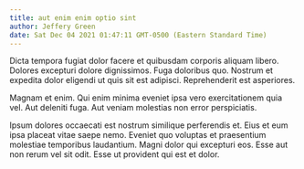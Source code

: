 ```yaml
---
title: aut enim enim optio sint
author: Jeffery Green
date: Sat Dec 04 2021 01:47:11 GMT-0500 (Eastern Standard Time)
---
```

Dicta tempora fugiat dolor facere et quibusdam corporis aliquam libero. Dolores excepturi dolore dignissimos. Fuga doloribus quo. Nostrum et expedita dolor eligendi ut quis sit est adipisci. Reprehenderit est asperiores.

 Magnam et enim. Qui enim minima eveniet ipsa vero exercitationem quia vel. Aut deleniti fuga. Aut veniam molestias non error perspiciatis.

 Ipsum dolores occaecati est nostrum similique perferendis et. Eius et eum ipsa placeat vitae saepe nemo. Eveniet quo voluptas et praesentium molestiae temporibus laudantium. Magni dolor qui excepturi eos. Esse aut non rerum vel sit odit. Esse ut provident qui est et dolor.